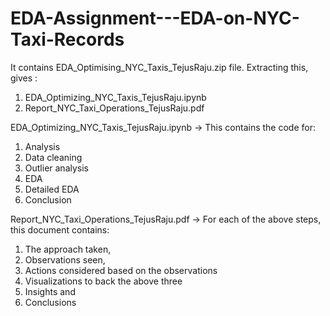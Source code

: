 # EDA-Assignment---EDA-on-NYC-Taxi-Records

It contains EDA_Optimising_NYC_Taxis_TejusRaju.zip file. Extracting this, gives :
1. EDA_Optimizing_NYC_Taxis_TejusRaju.ipynb
2. Report_NYC_Taxi_Operations_TejusRaju.pdf

EDA_Optimizing_NYC_Taxis_TejusRaju.ipynb -> This contains the code for:
1. Analysis
2. Data cleaning
3. Outlier analysis
4. EDA
5. Detailed EDA
6. Conclusion

 Report_NYC_Taxi_Operations_TejusRaju.pdf -> For each of the above steps, this document contains:
 1. The approach taken,
 2. Observations seen,
 3. Actions considered based on the observations
 4. Visualizations to back the above three
 5. Insights and
 6. Conclusions
